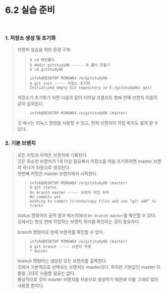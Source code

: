 6.2 실습 준비
=============
<br>

### 1. 저장소 생성 및 초기화
> 브랜치 실습을 위한 환경 구축
>>  ```
>>  $ cd 메인폴더
>>  $ mkdir gitstudy06 ----- 새 폴더 만들기
>>  $ cd gitstudy06
>>  ```
>>  ```
>>  infoh@DESKTOP MINGW64 /e/gitstudy06
>>  $ git init ----- 저장소 초기화
>>  Initialized empty Git repository in E:/gitstudy06/.git/
>>  ```
>
>  저장소가 초기화가 되면 다음과 같이 터미널 프롬프트 창에 현재 브랜치 이름이 같이 출력된다.
>>  `infoh@DESKTOP MINGW64 /e/gitstudy06 (master)`
>
>  깃 배시는 리눅스 명령을 사용할 수 있고, 현재 브랜치의 작업 위치도 쉽게 알 수 있다.

### 2. 기본 브랜치
>  모든 커밋과 이력은 브랜치에 기록된다.<br>
>  깃은 최소한 브랜치가 1개 이상 필요해서 저장소를 처음 초기화하면 master 브랜치 하나가 자동으로 생성된다.<br>
>  첫번째 커밋은 master 브랜치에서 시작한다.
>>  ```
>>  infoh@DESKTOP MINGW64 /e/gitstudy06 (master)
>>  $ git status
>>  On branch master ----- 브랜치 작업 위치
>>  No commits yet
>>  nothing to commit (create/copy files and use “git add” to track)
>>  ```
>
>  status 명령어의 출력 결과 메시지에서 `On branch master`를 확인할 수 있다.<br>
>  깃에서는 항상 현재 작업하는 브랜치 위치를 확인하는 것이 중요하다.<br>
>
>  branch 명령어로 현재 브랜치를 확인할 수 있다.
>>  ```
>>  infoh@DESKTOP MINGW64 /e/gitstudy06 (master)
>>  $ git branch ----- 브랜치 목록
>>  * master
>>  ```
>
>  branch 명령어는 생성된 모든 브랜치를 출력한다.<br>
>  깃에서 기본적으로 선택되는 브랜치는 master이다. 하지만 기본값인 master 이름을 그대로 사용할 필요는 없다.<br>
>  통상적으로 깃이 master 브랜치를 자동으로 생성하기 때문에 이를 그대로 많이 사용할 뿐이다.
>  
